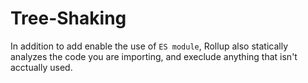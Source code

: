 # Tree-Shaking
In addition to add enable the use of `ES module`, Rollup also statically analyzes the code you are importing,
and execlude anything that isn't acctually used.